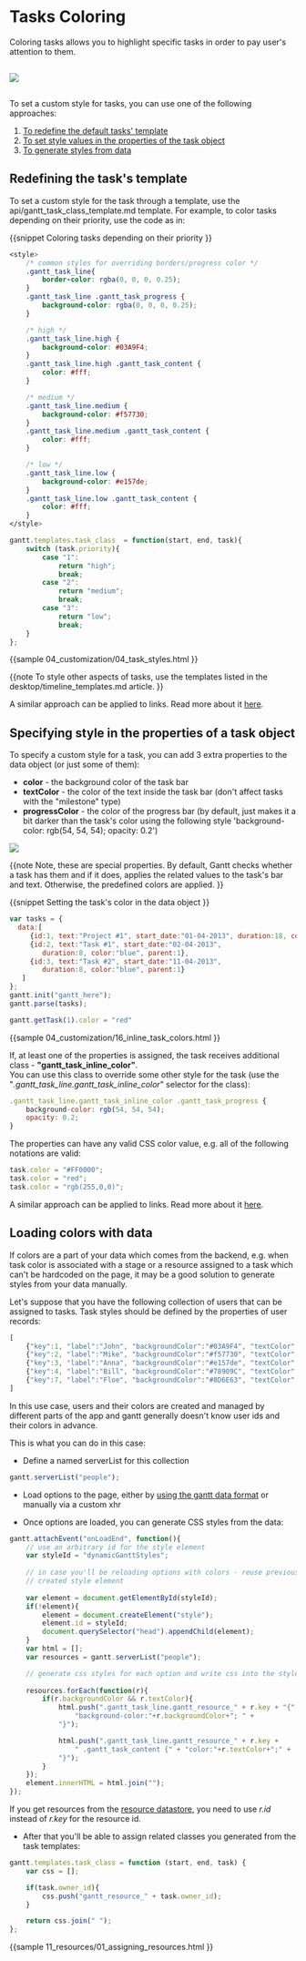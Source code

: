 Tasks Coloring 
=======================

Coloring tasks allows you to highlight specific tasks in order to pay user's attention to them.

<img style="padding-top:15px; padding-bottom:15px;" src="desktop/coloring_tasks.png"/>


To set a custom style for tasks, you can use one of the following approaches:

1. [To redefine the default tasks' template](desktop/colouring_tasks.md#redefiningthetaskstemplate)
2. [To set style values in the properties of the task object](desktop/colouring_tasks.md#specifyingstyleinthepropertiesofthetaskobject)
3. [To generate styles from data](desktop/colouring_tasks.md#loadingcolorswithdata)

Redefining the task's template
-----------------------------------------

To set a custom style for the task through a template, use the api/gantt_task_class_template.md template. For example, to color tasks depending on their priority, use the code as in:

{{snippet
Coloring tasks depending on their priority
}}
~~~css
<style>
	/* common styles for overriding borders/progress color */
	.gantt_task_line{
		border-color: rgba(0, 0, 0, 0.25);
	}
	.gantt_task_line .gantt_task_progress {
		background-color: rgba(0, 0, 0, 0.25);
	}

	/* high */
	.gantt_task_line.high {
		background-color: #03A9F4;
	}
	.gantt_task_line.high .gantt_task_content {
		color: #fff;
	}

	/* medium */
	.gantt_task_line.medium {
		background-color: #f57730;
	}
	.gantt_task_line.medium .gantt_task_content {
		color: #fff;
	}

	/* low */
	.gantt_task_line.low {
		background-color: #e157de;
	}
	.gantt_task_line.low .gantt_task_content {
		color: #fff;
	}
</style>
~~~

~~~js
gantt.templates.task_class  = function(start, end, task){
	switch (task.priority){
		case "1":
			return "high";
			break;
		case "2":
			return "medium";
			break;
		case "3":
			return "low";
			break;
	}
};
~~~
{{sample
	04_customization/04_task_styles.html
}}


{{note
To style other aspects of tasks, use the templates listed in the desktop/timeline_templates.md article.
}}

A similar approach can be applied to links. Read more about it [here](desktop/colouring_lines.md#redefiningthelinkstemplate).


Specifying style in the properties of a task object
-----------------------------------------------------

To specify a custom style for a task, you can add 3 extra properties to the data object (or just some of them):

- **color** - the background color of the task bar
- **textColor** - the color of the text inside the task bar (don't affect tasks with the "milestone" type)
- **progressColor** - the color of the progress bar (by default, just makes it a bit darker than the task's color using the following style 'background-color: rgb(54, 54, 54); opacity: 0.2')

<img src="desktop/task_color_properties.png"/>

{{note
Note, these are special properties. 
By default, Gantt checks whether a task has them and if it does, applies the related values to the task's bar and text. Otherwise, the predefined colors are applied.
}}

{{snippet
Setting the task's color in the data object
}}
~~~js
var tasks = {
  data:[
     {id:1, text:"Project #1", start_date:"01-04-2013", duration:18, color:"red"},
     {id:2, text:"Task #1", start_date:"02-04-2013", 
     	duration:8, color:"blue", parent:1},
     {id:3, text:"Task #2", start_date:"11-04-2013", 
     	duration:8, color:"blue", parent:1}
   ]
};
gantt.init("gantt_here");
gantt.parse(tasks);

gantt.getTask(1).color = "red"
~~~

{{sample
04_customization/16_inline_task_colors.html
}}


If, at least one of the properties is assigned, the task receives additional class - **"gantt_task_inline_color"**. <br>
You can use this class to override some other style for the task (use the "*.gantt_task_line.gantt_task_inline_color*" selector for the class):

~~~js
.gantt_task_line.gantt_task_inline_color .gantt_task_progress {
	background-color: rgb(54, 54, 54);
	opacity: 0.2;
}
~~~

The properties can have any valid CSS color value, e.g. all of the following notations are valid:

~~~js
task.color = "#FF0000";
task.color = "red";
task.color = "rgb(255,0,0)";
~~~


A similar approach can be applied to links. Read more about it [here](desktop/colouring_lines.md#specifyingcolorinthepropertiesofthelinkobject).

Loading colors with data
-----------------------------------------------------

If colors are a part of your data which comes from the backend, e.g. when task color is associated with a stage or a resource assigned to a task which can't be hardcoded on the page, it may be a good solution to generate styles from your data manually.

Let's suppose that you have the following collection of users that can be assigned to tasks. Task styles should be defined by the properties of user records:

~~~js
[
	{"key":1, "label":"John", "backgroundColor":"#03A9F4", "textColor":"#FFF"},
	{"key":2, "label":"Mike", "backgroundColor":"#f57730", "textColor":"#FFF"},
	{"key":3, "label":"Anna", "backgroundColor":"#e157de", "textColor":"#FFF"},
	{"key":4, "label":"Bill", "backgroundColor":"#78909C", "textColor":"#FFF"},
	{"key":7, "label":"Floe", "backgroundColor":"#8D6E63", "textColor":"#FFF"}
]
~~~

In this use case, users and their colors are created and managed by different parts of the app and gantt generally doesn't know user ids and their colors in advance.

This is what you can do in this case:

- Define a named serverList for this collection

~~~js
gantt.serverList("people");
~~~

- Load options to the page, either by [using the gantt data format](desktop/supported_data_formats.md#jsonwithcollections) or manually via a custom xhr 

- Once options are loaded, you can generate CSS styles from the data:

~~~js
gantt.attachEvent("onLoadEnd", function(){
    // use an arbitrary id for the style element
	var styleId = "dynamicGanttStyles";
    
    // in case you'll be reloading options with colors - reuse previously
    // created style element
    
	var element = document.getElementById(styleId);
	if(!element){
		element = document.createElement("style");
		element.id = styleId;
		document.querySelector("head").appendChild(element);
	}
	var html = [];
	var resources = gantt.serverList("people");

	// generate css styles for each option and write css into the style element,
    
	resources.forEach(function(r){
		if(r.backgroundColor && r.textColor){
			html.push(".gantt_task_line.gantt_resource_" + r.key + "{" +
				"background-color:"+r.backgroundColor+"; " +
			"}");

			html.push(".gantt_task_line.gantt_resource_" + r.key + 
				" .gantt_task_content {" + "color:"+r.textColor+";" +
			"}");
		}
	});
	element.innerHTML = html.join("");
});
~~~

If you get resources from the [resource datastore](api/gantt_resource_store_config.md), you need to use *r.id* instead of *r.key* for the resource id.

- After that you'll be able to assign related classes you generated from the task templates:

~~~js
gantt.templates.task_class = function (start, end, task) {
	var css = [];

	if(task.owner_id){
		css.push("gantt_resource_" + task.owner_id);
	}

	return css.join(" ");
};
~~~

{{sample
11_resources/01_assigning_resources.html
}}

